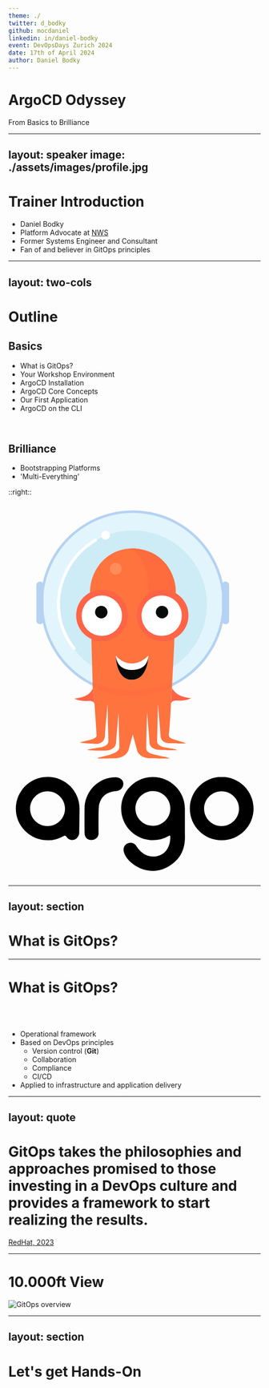 ```yaml
---
theme: ./
twitter: d_bodky
github: mocdaniel
linkedin: in/daniel-bodky
event: DevOpsDays Zurich 2024
date: 17th of April 2024
author: Daniel Bodky
---
```


# ArgoCD Odyssey

From Basics to Brilliance

---
layout: speaker
image: ./assets/images/profile.jpg
---

# Trainer Introduction

- Daniel Bodky
- Platform Advocate at [NWS](https://nws.netways.de)
- Former Systems Engineer and Consultant
- Fan of and believer in GitOps principles

---
layout: two-cols
---

# Outline

## Basics

- What is GitOps?
- Your Workshop Environment
- ArgoCD Installation
- ArgoCD Core Concepts
- Our First Application
- ArgoCD on the CLI

<br />

## Brilliance

- Bootstrapping Platforms
- 'Multi-Everything'

::right::

<div class="flex flex-col justify-center items-center pt-10">
  <svg class="h-100" xmlns="http://www.w3.org/2000/svg" role="img" xmlns:xlink="http://www.w3.org/1999/xlink" viewBox="-16.97 -16.47 576.94 856.44"><path id="a" fill="#fff" d="M302.99 332c0 21.35-14.44 32.7-37.8 32.7-23.35 0-36.19-13.45-36.19-32.7 0 0 12.84 17.84 36.2 17.84 23.35 0 37.79-17.84 37.79-17.84z"/><path fill-rule="evenodd" d="M145.79 681.53c0 11.53-.67 56.63-.67 56.63-3.33 16.89-21.63 20.53-29.95 6.96a3.9 3.9 0 0 0-5.43-1 72.84 72.84 0 0 1-36.85 9.94C32.64 754.06 0 721.59 0 681.53S32.64 609 72.9 609c40.25 0 72.89 32.47 72.89 72.53zm-33.29.33c0 21.95-17.88 39.74-39.94 39.74s-39.94-17.8-39.94-39.74c0-21.95 17.88-39.74 39.94-39.74s39.94 17.8 39.94 39.74z" clip-rule="evenodd"/><path d="M157.44 737.83c0 21.86 31.95 19.54 31.95 0 0 0-.66-50.67.67-62.26 4-19.87 15.31-32.13 39.94-34.11 19.09-1.54 23.63-28.49 0-31.47-39.28-.99-69.23 29.15-72.56 65.58-.67 20.53 0 62.26 0 62.26z"/><path fill-rule="evenodd" d="M386.77 681.53v55.97c0 .87.03 1.9.06 3.1.33 12.96 1.1 43.9-26.02 65.12-51.26 42.72-108.5.66-113.83-25.83-4.33-19.21 19.51-27.16 28.62-12.92 11.65 18.22 27.49 26.33 45.27 23.75 17.31-2.51 32.62-16.36 32.62-45.6 0-1.66-1.48-2.32-3.26-1.28a72.5 72.5 0 0 1-36.68 9.89c-40.08 0-72.56-32.33-72.56-72.2 0-39.88 32.48-72.2 72.56-72.2 40.07 0 73.22 32.32 73.22 72.2zm-73.22 39.4c22.06 0 39.94-17.78 39.94-39.73 0-21.95-17.88-39.74-39.94-39.74s-39.94 17.79-39.94 39.74c0 21.95 17.88 39.74 39.94 39.74zM470.99 609c40.25 0 72.9 32.47 72.9 72.53s-32.64 72.53-72.9 72.53c-40.26 0-72.9-32.47-72.9-72.53S430.73 609 471 609zm39.6 72.86c0 21.95-17.88 39.74-39.94 39.74s-39.94-17.8-39.94-39.74c0-21.95 17.88-39.74 39.94-39.74s39.95 17.8 39.95 39.74z" clip-rule="evenodd"/><path fill="#E2F5FC" d="M268 418c114.32 0 207-92.68 207-207S382.32 4 268 4 61 96.68 61 211s92.68 207 207 207z"/><path fill="#CDECF6" d="M268 384.2c93.44 0 169.2-75.76 169.2-169.2 0-93.45-75.76-169.2-169.2-169.2-93.44 0-169.2 75.75-169.2 169.2 0 93.44 75.76 169.2 169.2 169.2z"/><path fill="#fff" d="M204.72 66.78a10 10 0 1 0 0-19.98 10 10 0 0 0 0 19.98zm-74.36 250.7a3.46 3.46 0 1 0 5.44-4.27c-67.6-86.33-28.6-198.24 48.13-242.16a3.46 3.46 0 0 0-3.44-6c-79.78 45.67-120.75 162.24-50.13 252.43z"/><path fill="#B5D2F3" fill-rule="evenodd" d="M61.73 256.93A8.2 8.2 0 0 1 47 251.9v-80.74a8.22 8.22 0 0 1 14.55-5.25C82.19 71.04 166.65 0 267.68 0 368.6 0 452.97 70.88 473.74 165.58a8.22 8.22 0 0 1 14.26 5.58v80.74a8.22 8.22 0 0 1-14.45 5.38C452.46 351.55 368.3 422 267.68 422c-100.74 0-184.99-70.62-205.95-165.07zm1.71-27.57c9.29 104.67 97.18 186.72 204.24 186.72 105.8 0 192.88-80.14 203.88-183.04v-44.08c-11-102.9-98.08-183.04-203.88-183.04-107.06 0-194.95 82.05-204.24 186.72v36.72z" clip-rule="evenodd"/><path fill="#FE733E" d="M177.16 522.05c9.49-3.87 7.56-7.73 7.56-9.67l-4.63-70.22-4.06-35.13-6.16-219.32c0-52.06 38.45-100.71 96.48-100.71s99.1 46.83 99.19 100.75c-1.67 104.12-4.48 143.75-8.39 218.52-.48 10.23-1.8 25.7-2.24 35.15-2.18 46.79-4.65 69.7-4.65 70.96 0 1.94-1.93 5.8 7.56 9.67s31.42 8.89 31.42 10.11c0 1.23-37.05 0-37.05 0-21.24 0-21.24-15.9-21.24-19.78 0-3.87-5.79-70.26-5.79-70.26l-1.93 85.74c0 3.86 1.93 9.67 15.44 13.53 0 0 29.5 4.47 29.5 6.08 0 1.62-35.29 0-35.29 0-26.86 0-26.86-15.75-26.86-15.75l-5.8-70.26s-1.93 70.26-1.93 79.93c0 7.58 1.32 13.38 22.4 17.25 10.17 2.83 30.72 6.33 30.72 7.74 0 1.4-46.89 0-46.89 0-25.1-1.94-27.46-19.35-27.46-19.35l-9.5-35-9.48 35s-3.86 17.41-28.96 19.35c0 0-42.57 1.4-42.57 0s17.06-4.55 27.9-7.74c14.67-4.32 22.4-9.67 22.4-17.25 0-9.67-1.94-79.93-1.94-79.93l-5.79 70.26s0 17.25-26.87 17.25c0 0-38.27.12-38.27-1.5 0-1.6 32.32-6.08 32.32-6.08 13.51-3.86 15.45-9.67 15.45-13.53l-1.94-85.74s-5.79 66.4-5.79 70.26c0 3.87 0 21.28-21.23 21.28 0 0-35.72-1.77-35.72-3 0-1.22 20.6-4.74 30.09-8.6z"/><path fill="#FE6446" d="M176.03 407.03s-3.97 9.71-12.92 14.95c-8.96 5.23-19.34 6.93-29.11 8.22 0 0 13.43 6.73 29.85 5.24 10.3-.83 14.62 1.78 16.24 6.72l-4.06-35.13zm181.12-.76s5.79 9.72 14.74 14.96c8.96 5.23 19.34 6.93 29.11 8.22 0 0-13.43 6.73-29.85 5.24-10.3-.83-14.62 1.78-16.24 6.73l2.24-35.15z"/><path fill="#FE6446" d="M357.25 404.17l.75-12.07c-47.57 22.24-91.8 19.9-91.8 19.9s-44.48 1.84-91.2-20l.3 11.72S208.63 424 266.2 424c57.57 0 91.05-19.83 91.05-19.83z" opacity=".3"/><path fill="#FEA777" d="M228.5 147a13.5 13.5 0 1 0 0-27 13.5 13.5 0 0 0 0 27z" opacity=".5"/><path fill="#FE6B3C" d="M365.89 189s1.44-16.9-6.02-37.04C339.4 96.7 289.1 85.57 262 87.14c0 0 38.43 17.98 40.22 75.54.8 25.52.8 26.32.8 26.32h62.87z"/><use xlink:href="#a"/><use xlink:href="#a"/><path fill="#fff" d="M302.99 332c0 21.35-8.74 55-37.8 55-29.06 0-36.19-35.75-36.19-55 0 0 0 32.7 36.2 32.7 39.57 0 37.79-32.7 37.79-32.7z"/><path fill="#070909" d="M302.99 332c0 21.35-8.74 55-37.8 55-29.06 0-36.19-35.75-36.19-55 0 0 0 32.7 36.2 32.7 39.57 0 37.79-32.7 37.79-32.7z"/><path fill="#FE6446" d="M197 299a59 59 0 1 0 0-118 59 59 0 0 0 0 118z"/><path fill="#fff" d="M196.85 286.93a46.2 46.2 0 1 0 0-92.4 46.2 46.2 0 0 0 0 92.4z"/><path fill="#090B0B" d="M195.5 246.72a14.19 14.19 0 1 0 0-28.38 14.19 14.19 0 0 0 0 28.38z"/><path fill="#FE6446" d="M336 299a59 59 0 1 0 0-118 59 59 0 0 0 0 118z"/><path fill="#fff" d="M333.66 286.85a46.2 46.2 0 1 0 0-92.4 46.2 46.2 0 0 0 0 92.4z"/><path fill="#090B0B" d="M334.5 246.72a14.19 14.19 0 1 0 0-28.38 14.19 14.19 0 0 0 0 28.38z"/></svg>
</div>  

---
layout: section
---

# What is GitOps?

---

# What is GitOps?

<br />
<br />

- Operational framework
- Based on DevOps principles
  - Version control (**Git**)
  - Collaboration
  - Compliance
  - CI/CD
- Applied to infrastructure and application delivery

---
layout: quote
---

# GitOps takes the philosophies and approaches promised to those investing in a DevOps culture and provides a framework to start realizing the results.

[RedHat, 2023](https://www.redhat.com/en/topics/devops/what-is-gitops)

---

# 10.000ft View

<img src="/gitops.png" alt="GitOps overview"/>

---
layout: section
---

# Let's get Hands-On

